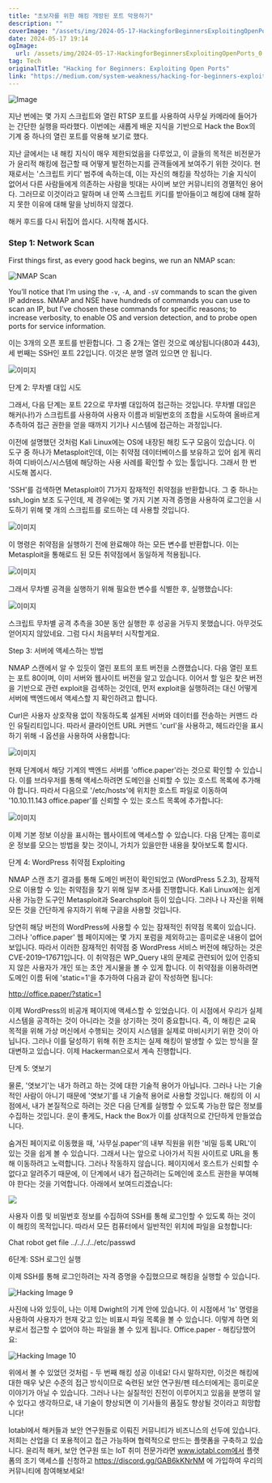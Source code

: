 ```yaml
---
title: "초보자를 위한 해킹 개방된 포트 악용하기"
description: ""
coverImage: "/assets/img/2024-05-17-HackingforBeginnersExploitingOpenPorts_0.png"
date: 2024-05-17 19:14
ogImage:
  url: /assets/img/2024-05-17-HackingforBeginnersExploitingOpenPorts_0.png
tag: Tech
originalTitle: "Hacking for Beginners: Exploiting Open Ports"
link: "https://medium.com/system-weakness/hacking-for-beginners-exploiting-open-ports-92534bfd4c17"
---
```


![Image](/assets/img/2024-05-17-HackingforBeginnersExploitingOpenPorts_0.png)

지난 번에는 몇 가지 스크립트와 열린 RTSP 포트를 사용하여 사무실 카메라에 들어가는 간단한 실행을 따라했다. 이번에는 새롭게 배운 지식을 기반으로 Hack the Box의 기계 중 하나의 열린 포트를 악용해 보기로 했다.

지난 글에서는 내 해킹 지식이 매우 제한되었음을 다루었고, 이 글들의 목적은 비전문가가 윤리적 해킹에 접근할 때 어떻게 발전하는지를 관객들에게 보여주기 위한 것이다. 현재로서는 '스크립트 키디' 범주에 속하는데, 이는 자신의 해킹을 작성하는 기술 지식이 없어서 다른 사람들에게 의존하는 사람을 빗대는 사이버 보안 커뮤니티의 경멸적인 용어다. 그러므로 이것이라고 말하며 내 안쪽 스크립트 키디를 받아들이고 해킹에 대해 잘하지 못한 이유에 대해 말을 낭비하지 않겠다.

해커 후드를 다시 뒤집어 씁시다. 시작해 봅시다.

<div class="content-ad"></div>

### Step 1: Network Scan

First things first, as every good hack begins, we run an NMAP scan:

![NMAP Scan](/assets/img/2024-05-17-HackingforBeginnersExploitingOpenPorts_1.png)

You’ll notice that I’m using the `-v`, `-A`, and `-sV` commands to scan the given IP address. NMAP and NSE have hundreds of commands you can use to scan an IP, but I’ve chosen these commands for specific reasons; to increase verbosity, to enable OS and version detection, and to probe open ports for service information.

<div class="content-ad"></div>

이는 3개의 오픈 포트를 반환합니다. 그 중 2개는 열린 것으로 예상됩니다(80과 443), 세 번째는 SSH인 포트 22입니다. 이것은 분명 열려 있으면 안 됩니다.

![이미지](/assets/img/2024-05-17-HackingforBeginnersExploitingOpenPorts_2.png)

단계 2: 무차별 대입 시도

그래서, 다음 단계는 포트 22으로 무차별 대입하여 접근하는 것입니다. 무차별 대입은 해커(나!)가 스크립트를 사용하여 사용자 이름과 비밀번호의 조합을 시도하여 올바르게 추측하여 접근 권한을 얻을 때까지 기기나 시스템에 접근하는 과정입니다.

<div class="content-ad"></div>

이전에 설명했던 것처럼 Kali Linux에는 OS에 내장된 해킹 도구 모음이 있습니다. 이 도구 중 하나가 Metasploit인데, 이는 취약점 데이터베이스를 보유하고 있어 쉽게 쿼리하여 디바이스/시스템에 해당하는 사용 사례를 확인할 수 있는 툴입니다. 그래서 한 번 시도해 봅시다.

'SSH'를 검색하면 Metasploit이 71가지 잠재적인 취약점을 반환합니다. 그 중 하나는 ssh_login 보조 도구인데, 제 경우에는 몇 가지 기본 자격 증명을 사용하여 로그인을 시도하기 위해 몇 개의 스크립트를 로드하는 데 사용할 것입니다.

![이미지](/assets/img/2024-05-17-HackingforBeginnersExploitingOpenPorts_3.png)

이 명령은 취약점을 실행하기 전에 완료해야 하는 모든 변수를 반환합니다. 이는 Metasploit을 통해로드 된 모든 취약점에서 동일하게 적용됩니다.

<div class="content-ad"></div>

![이미지](/assets/img/2024-05-17-HackingforBeginnersExploitingOpenPorts_4.png)

그래서 무차별 공격을 실행하기 위해 필요한 변수를 식별한 후, 실행했습니다:

![이미지](/assets/img/2024-05-17-HackingforBeginnersExploitingOpenPorts_5.png)

스크립트 무차별 공격 추측을 30분 동안 실행한 후 성공을 거두지 못했습니다. 아무것도 얻어지지 않았네요. 그럼 다시 처음부터 시작할게요.

<div class="content-ad"></div>

Step 3: 서버에 액세스하는 방법

NMAP 스캔에서 알 수 있듯이 열린 포트의 포트 버전을 스캔했습니다. 다음 열린 포트는 포트 80이며, 이미 서버와 웹사이트 버전을 알고 있습니다. 이어서 할 일은 찾은 버전을 기반으로 관련 exploit을 검색하는 것인데, 먼저 exploit을 실행하려는 대신 어떻게 서버에 백엔드에서 액세스할 지 확인하려고 합니다.

Curl은 사용자 상호작용 없이 작동하도록 설계된 서버와 데이터를 전송하는 커맨드 라인 유틸리티입니다. 따라서 클라이언트 URL 커맨드 'curl'을 사용하고, 헤드라인을 표시하기 위해 -I 옵션을 사용하여 사용합니다:

![이미지](/assets/img/2024-05-17-HackingforBeginnersExploitingOpenPorts_6.png)

<div class="content-ad"></div>

현재 단계에서 해당 기계의 백엔드 서버를 'office.paper'라는 것으로 확인할 수 있습니다. 이를 브라우저를 통해 액세스하려면 도메인을 신뢰할 수 있는 호스트 목록에 추가해야 합니다. 따라서 다음으로 '/etc/hosts'에 위치한 호스트 파일로 이동하여 '10.10.11.143 office.paper'를 신뢰할 수 있는 호스트 목록에 추가합니다:

![이미지](/assets/img/2024-05-17-HackingforBeginnersExploitingOpenPorts_7.png)

이제 기본 정보 이상을 표시하는 웹사이트에 액세스할 수 있습니다. 다음 단계는 흥미로운 정보를 모으는 방법을 찾는 것이니, 가치가 있을만한 내용을 찾아보도록 합시다.

단계 4: WordPress 취약점 Exploiting

<div class="content-ad"></div>

NMAP 스캔 초기 결과를 통해 도메인 버전이 확인되었고 (WordPress 5.2.3), 잠재적으로 이용할 수 있는 취약점을 찾기 위해 일부 조사를 진행합니다. Kali Linux에는 쉽게 사용 가능한 도구인 Metasploit과 Searchsploit 등이 있습니다. 그러나 나 자신을 위해 모든 것을 간단하게 유지하기 위해 구글을 사용할 것입니다.

당연히 해당 버전의 WordPress에 사용할 수 있는 잠재적인 취약점 목록이 있습니다. 그러나 'office.paper' 웹 페이지에는 몇 가지 포럼을 제외하고는 흥미로운 내용이 없어보입니다. 따라서 이러한 잠재적인 취약점 중 WordPress 서비스 버전에 해당하는 것은 CVE-2019–17671입니다. 이 취약점은 WP_Query 내의 문제로 관련되어 있어 인증되지 않은 사용자가 개인 또는 초안 게시물을 볼 수 있게 합니다. 이 취약점을 이용하려면 도메인 이름 뒤에 'static=1'을 추가하여 다음과 같이 작성하면 됩니다:

http://office.paper/?static=1

이제 WordPress의 비공개 페이지에 액세스할 수 있었습니다. 이 시점에서 우리가 실제 시스템을 공격하는 것이 아니라는 것을 상기하는 것이 중요합니다. 즉, 이 해킹은 교육 목적을 위해 가상 머신에서 수행되는 것이지 시스템을 실제로 마비시키기 위한 것이 아닙니다. 그러나 이를 달성하기 위해 취한 조치는 실제 해킹이 발생할 수 있는 방식을 잘 대변하고 있습니다. 이제 Hackerman으로서 계속 진행합니다.

<div class="content-ad"></div>

단계 5: 엿보기

물론, '엿보기'는 내가 하려고 하는 것에 대한 기술적 용어가 아닙니다. 그러나 나는 기술적인 사람이 아니기 때문에 '엿보기'를 내 기술적 용어로 사용할 것입니다. 해킹의 이 시점에서, 내가 본질적으로 하려는 것은 다음 단계를 실행할 수 있도록 가능한 많은 정보를 수집하는 것입니다. 운이 좋게도, Hack the Box가 이를 상대적으로 간단하게 만들었습니다.

숨겨진 페이지로 이동했을 때, '사무실.paper'의 내부 직원을 위한 '비밀 등록 URL'이 있는 것을 쉽게 볼 수 있습니다. 그래서 나는 앞으로 나아가서 직원 사이트로 URL을 통해 이동하려고 노력합니다. 그러나 작동하지 않습니다. 페이지에서 호스트가 신뢰할 수 없다고 알려주기 때문에, 이 단계에서 내가 접근하려는 도메인에 호스트 권한을 부여해야 한다는 것을 기억합니다. 아래에서 보여드리겠습니다:

<img src="/assets/img/2024-05-17-HackingforBeginnersExploitingOpenPorts_8.png" />

<div class="content-ad"></div>

사용자 이름 및 비밀번호 정보를 수집하여 SSH를 통해 로그인할 수 있도록 하는 것이 이 해킹의 목적입니다. 따라서 모든 컴퓨터에서 일반적인 위치에 파일을 요청합니다:

Chat robot get file ../../../../etc/passwd

6단계: SSH 로그인 실행

<div class="content-ad"></div>

이제 SSH를 통해 로그인하려는 자격 증명을 수집했으므로 해킹을 실행할 수 있습니다.

![Hacking Image 9](/assets/img/2024-05-17-HackingforBeginnersExploitingOpenPorts_9.png)

사진에 나와 있듯이, 나는 이제 Dwight의 기계 안에 있습니다. 이 시점에서 'ls' 명령을 사용하여 사용자가 현재 갖고 있는 비표시 파일 목록을 볼 수 있습니다. 이렇게 하면 외부로서 접근할 수 없어야 하는 파일을 볼 수 있게 됩니다. Office.paper - 해킹당했어요:

![Hacking Image 10](/assets/img/2024-05-17-HackingforBeginnersExploitingOpenPorts_10.png)

<div class="content-ad"></div>

위에서 볼 수 있었던 것처럼 - 두 번째 해킹 성공 이네요! 다시 말하지만, 이것은 해킹에 대한 매우 낮은 수준의 접근 방식이므로 숙련된 보안 연구원/펜 테스터에게는 흥미로운 이야기가 아닐 수 있습니다. 그러나 나는 실질적인 진전이 이루어지고 있음을 분명히 알 수 있다고 생각하므로, 내 기술이 향상되면 이 기사들의 품질도 향상될 것이라고 희망합니다!

Iotabl에서 해커들과 보안 연구원들로 이뤄진 커뮤니티가 비즈니스의 선두에 있습니다. 저희는 산업을 더 포용적이고 접근 가능하며 협력적으로 만드는 플랫폼을 구축하고 있습니다. 윤리적 해커, 보안 연구원 또는 IoT 취미 전문가라면 www.iotabl.com에서 플랫폼의 조기 액세스를 신청하고 https://discord.gg/GAB6kKNrNM 에 가입하여 우리의 커뮤니티에 참여해보세요!
